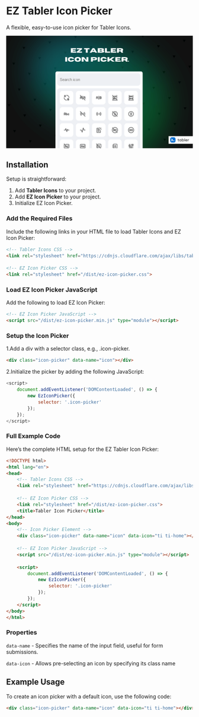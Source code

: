 # EZ Tabler Icon Picker

A flexible, easy-to-use icon picker for Tabler Icons.

![Description of image](./images/banner.png)

## Installation

Setup is straightforward:

1. Add **Tabler Icons** to your project.
2. Add **EZ Icon Picker** to your project.
3. Initialize EZ Icon Picker.

### Add the Required Files

Include the following links in your HTML file to load Tabler Icons and EZ Icon Picker:

```html
<!-- Tabler Icons CSS -->
<link rel="stylesheet" href="https://cdnjs.cloudflare.com/ajax/libs/tabler-icons/3.21.0/tabler-icons.min.css" integrity="sha512-XrgoTBs7P5YtpkeKqKOKkruURsawIaRrhe8QrcWeMnFeyRZiOcRNjBAX+AQeXOvx9/9fSY32dVct1PccRoCICQ==" crossorigin="anonymous" referrerpolicy="no-referrer" />

<!-- EZ Icon Picker CSS -->
<link rel="stylesheet" href="/dist/ez-icon-picker.css">
```

### Load EZ Icon Picker JavaScript

Add the following to load EZ Icon Picker:

```html
<!-- EZ Icon Picker JavaScript -->
<script src="/dist/ez-icon-picker.min.js" type="module"></script>
```

### Setup the Icon Picker

1.Add a div with a selector class, e.g., .icon-picker.

```html
<div class="icon-picker" data-name="icon"></div>
```

2.Initialize the picker by adding the following JavaScript:

``` javascript
<script>
    document.addEventListener('DOMContentLoaded', () => {
        new EzIconPicker({
            selector: '.icon-picker'
        });
    });
</script>
```

### Full Example Code

Here’s the complete HTML setup for the EZ Tabler Icon Picker:

``` html
<!DOCTYPE html>
<html lang="en">
<head>
    <!-- Tabler Icons CSS -->
    <link rel="stylesheet" href="https://cdnjs.cloudflare.com/ajax/libs/tabler-icons/3.21.0/tabler-icons.min.css" integrity="sha512-XrgoTBs7P5YtpkeKqKOKkruURsawIaRrhe8QrcWeMnFeyRZiOcRNjBAX+AQeXOvx9/9fSY32dVct1PccRoCICQ==" crossorigin="anonymous" referrerpolicy="no-referrer" />

    <!-- EZ Icon Picker CSS -->
    <link rel="stylesheet" href="/dist/ez-icon-picker.css">
    <title>Tabler Icon Picker</title>
</head>
<body>
    <!-- Icon Picker Element -->
    <div class="icon-picker" data-name="icon" data-icon="ti ti-home"></div>

    <!-- EZ Icon Picker JavaScript -->
    <script src="/dist/ez-icon-picker.min.js" type="module"></script>

    <script>
        document.addEventListener('DOMContentLoaded', () => {
            new EzIconPicker({
                selector: '.icon-picker'
            });
        });
    </script>
</body>
</html>
```

### Properties

`data-name` - Specifies the name of the input field, useful for form submissions.

`data-icon` - Allows pre-selecting an icon by specifying its class name

## Example Usage

To create an icon picker with a default icon, use the following code:

``` html
<div class="icon-picker" data-name="icon" data-icon="ti ti-home"></div>
```
